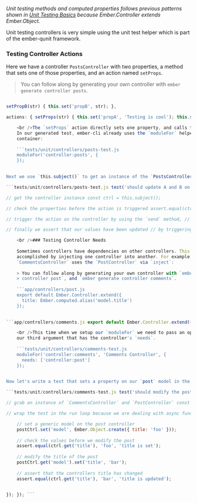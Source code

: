 *Unit testing methods and computed properties follows previous patterns shown in [Unit Testing Basics](../unit-testing-basics) because Ember.Controller extends Ember.Object.*

Unit testing controllers is very simple using the unit test helper which is part of the ember-qunit framework.

### Testing Controller Actions

Here we have a controller `PostsController` with two properties, a method that sets one of those properties, and an action named `setProps`.

> You can follow along by generating your own controller with `ember generate
  controller posts`.

```app/controllers/posts.js export default Ember.Controller.extend({ propA: 'You need to write tests', propB: 'And write one for me too',

setPropB(str) { this.set('propB', str); },

actions: { setProps(str) { this.set('propA', 'Testing is cool'); this.setPropB(str); } } });

    <br />The `setProps` action directly sets one property, and calls the method to set the other.
    In our generated test, ember-cli already uses the `moduleFor` helper to set up a test
    container:
    
    ```tests/unit/controllers/posts-test.js
    moduleFor('controller:posts', {
    });
    

Next we use `this.subject()` to get an instance of the `PostsController` and write a test to check the action. `this.subject()` is a helper method from the `ember-qunit` library that returns a singleton instance of the module set up using `moduleFor`.

```tests/unit/controllers/posts-test.js test('should update A and B on setProps action', function(assert) { assert.expect(4);

// get the controller instance const ctrl = this.subject();

// check the properties before the action is triggered assert.equal(ctrl.get('propA'), 'You need to write tests', 'propA initialized'); assert.equal(ctrl.get('propB'), 'And write one for me too', 'propB initialized');

// trigger the action on the controller by using the `send` method, // passing in any params that our action may be expecting ctrl.send('setProps', 'Testing Rocks!');

// finally we assert that our values have been updated // by triggering our action. assert.equal(ctrl.get('propA'), 'Testing is cool', 'propA updated'); assert.equal(ctrl.get('propB'), 'Testing Rocks!', 'propB updated'); });

    <br />### Testing Controller Needs
    
    Sometimes controllers have dependencies on other controllers. This is
    accomplished by injecting one controller into another. For example, here are two simple controllers. The
    `CommentsController` uses the `PostController` via `inject`:
    
    > You can follow along by generating your own controller with `ember generate
    > controller post`, and `ember generate controller comments`.
    
    ```app/controllers/post.js
    export default Ember.Controller.extend({
      title: Ember.computed.alias('model.title')
    });
    

```app/controllers/comments.js export default Ember.Controller.extend({ post: Ember.inject.controller(), title: Ember.computed.alias('post.title') });

    <br />This time when we setup our `moduleFor` we need to pass an options object as
    our third argument that has the controller's `needs`.
    
    ```tests/unit/controllers/comments-test.js
    moduleFor('controller:comments', 'Comments Controller', {
      needs: ['controller:post']
    });
    

Now let's write a test that sets a property on our `post` model in the `PostController` that would be available on the `CommentsController`.

```tests/unit/controllers/comments-test.js test('should modify the post model', function(assert) { assert.expect(2);

// grab an instance of `CommentsController` and `PostController` const ctrl = this.subject(); const postCtrl = ctrl.get('post');

// wrap the test in the run loop because we are dealing with async functions Ember.run(function() {

    // set a generic model on the post controller
    postCtrl.set('model', Ember.Object.create({ title: 'foo' }));
    
    // check the values before we modify the post
    assert.equal(ctrl.get('title'), 'foo', 'title is set');
    
    // modify the title of the post
    postCtrl.get('model').set('title', 'bar');
    
    // assert that the controllers title has changed
    assert.equal(ctrl.get('title'), 'bar', 'title is updated');
    

}); }); ```